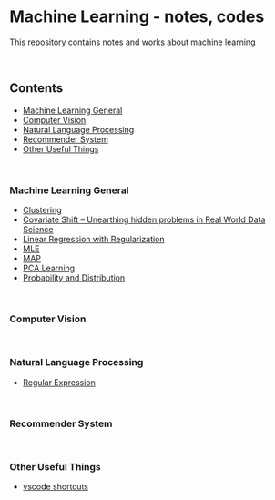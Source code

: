 # Machine Learning - notes, codes

This repository contains notes and works about machine learning

<br>

## Contents

* [Machine Learning General](#machine-learning-general)
* [Computer Vision](#computer-vision)
* [Natural Language Processing](#natural-language-processing)
* [Recommender System](#recommender-system)
* [Other Useful Things](#other-useful-things)

<br>

### Machine Learning General
- [Clustering](https://www.notion.so/saewonyang/Clustering-05282a69f35047c6aea2ea1ab8b2c685)
- [Covariate Shift – Unearthing hidden problems in Real World Data Science](https://www.notion.so/saewonyang/Covariate-Shift-Unearthing-hidden-problems-in-Real-World-Data-Science-793c82672d4a430b89fadca059ef8c77)
- [Linear Regression with Regularization](https://www.notion.so/saewonyang/Linear-Regression-with-Regularization-38e891f1907840389deb7a81ee5f447a#804741d58b7d4f56907308e320d41dec)
- [MLE](https://www.notion.so/saewonyang/Maximum-Likelihood-Estimation-904a8fecf7a34202bcbbff39397fa824)
- [MAP](https://www.notion.so/saewonyang/Maximum-Posterior-Estimation-a4e7cc5d83ff4d1387a303d2cf1f93fd)
- [PCA Learning](https://www.notion.so/saewonyang/PAC-Learning-a82eaf1025e3400bb70b30d3f7bca24b)
- [Probability and Distribution](https://www.notion.so/saewonyang/Probability-and-Distribution-999a88bc873c4aed8ec84cf3542241aa)

<br>

### Computer Vision

<br>

### Natural Language Processing
- [Regular Expression](https://www.notion.so/saewonyang/Regular-Expression-5de9b0ba09dc49208ea4c4dd945f242a)


<br>

### Recommender System

<br>

### Other Useful Things
- [vscode shortcuts](https://www.notion.so/saewonyang/vscode-a10fdd210ce74418a9fa45d6b9fa7b0c)
